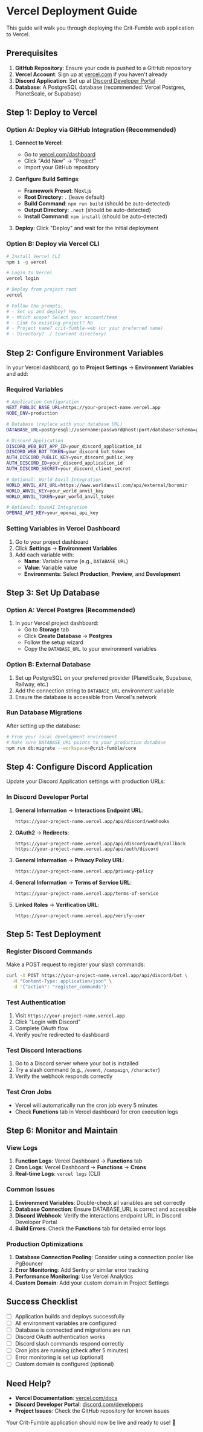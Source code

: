 # Vercel Deployment Guide

This guide will walk you through deploying the Crit-Fumble web application to Vercel.

## Prerequisites

1. **GitHub Repository**: Ensure your code is pushed to a GitHub repository
2. **Vercel Account**: Sign up at [vercel.com](https://vercel.com) if you haven't already
3. **Discord Application**: Set up at [Discord Developer Portal](https://discord.com/developers/applications)
4. **Database**: A PostgreSQL database (recommended: Vercel Postgres, PlanetScale, or Supabase)

## Step 1: Deploy to Vercel

### Option A: Deploy via GitHub Integration (Recommended)

1. **Connect to Vercel**:
   - Go to [vercel.com/dashboard](https://vercel.com/dashboard)
   - Click "Add New" → "Project"
   - Import your GitHub repository

2. **Configure Build Settings**:
   - **Framework Preset**: Next.js
   - **Root Directory**: `.` (leave default)
   - **Build Command**: `npm run build` (should be auto-detected)
   - **Output Directory**: `.next` (should be auto-detected)
   - **Install Command**: `npm install` (should be auto-detected)

3. **Deploy**: Click "Deploy" and wait for the initial deployment

### Option B: Deploy via Vercel CLI

```bash
# Install Vercel CLI
npm i -g vercel

# Login to Vercel
vercel login

# Deploy from project root
vercel

# Follow the prompts:
# - Set up and deploy? Yes
# - Which scope? Select your account/team
# - Link to existing project? No
# - Project name? crit-fumble-web (or your preferred name)
# - Directory? ./ (current directory)
```

## Step 2: Configure Environment Variables

In your Vercel dashboard, go to **Project Settings** → **Environment Variables** and add:

### Required Variables

```bash
# Application Configuration
NEXT_PUBLIC_BASE_URL=https://your-project-name.vercel.app
NODE_ENV=production

# Database (replace with your database URL)
DATABASE_URL=postgresql://username:password@host:port/database?schema=public

# Discord Application
DISCORD_WEB_BOT_APP_ID=your_discord_application_id
DISCORD_WEB_BOT_TOKEN=your_discord_bot_token
AUTH_DISCORD_PUBLIC_KEY=your_discord_public_key
AUTH_DISCORD_ID=your_discord_application_id
AUTH_DISCORD_SECRET=your_discord_client_secret

# Optional: World Anvil Integration
WORLD_ANVIL_API_URL=https://www.worldanvil.com/api/external/boromir
WORLD_ANVIL_KEY=your_world_anvil_key
WORLD_ANVIL_TOKEN=your_world_anvil_token

# Optional: OpenAI Integration  
OPENAI_API_KEY=your_openai_api_key
```

### Setting Variables in Vercel Dashboard

1. Go to your project dashboard
2. Click **Settings** → **Environment Variables**
3. Add each variable with:
   - **Name**: Variable name (e.g., `DATABASE_URL`)
   - **Value**: Variable value
   - **Environments**: Select **Production**, **Preview**, and **Development**

## Step 3: Set Up Database

### Option A: Vercel Postgres (Recommended)

1. In your Vercel project dashboard:
   - Go to **Storage** tab
   - Click **Create Database** → **Postgres**
   - Follow the setup wizard
   - Copy the `DATABASE_URL` to your environment variables

### Option B: External Database

1. Set up PostgreSQL on your preferred provider (PlanetScale, Supabase, Railway, etc.)
2. Add the connection string to `DATABASE_URL` environment variable
3. Ensure the database is accessible from Vercel's network

### Run Database Migrations

After setting up the database:

```bash
# From your local development environment
# Make sure DATABASE_URL points to your production database
npm run db:migrate --workspace=@crit-fumble/core
```

## Step 4: Configure Discord Application

Update your Discord Application settings with production URLs:

### In Discord Developer Portal

1. **General Information** → **Interactions Endpoint URL**:
   ```
   https://your-project-name.vercel.app/api/discord/webhooks
   ```

2. **OAuth2** → **Redirects**:
   ```
   https://your-project-name.vercel.app/api/discord/oauth/callback
   https://your-project-name.vercel.app/api/auth/discord
   ```

3. **General Information** → **Privacy Policy URL**:
   ```
   https://your-project-name.vercel.app/privacy-policy
   ```

4. **General Information** → **Terms of Service URL**:
   ```
   https://your-project-name.vercel.app/terms-of-service
   ```

5. **Linked Roles** → **Verification URL**:
   ```
   https://your-project-name.vercel.app/verify-user
   ```

## Step 5: Test Deployment

### Register Discord Commands

Make a POST request to register your slash commands:

```bash
curl -X POST https://your-project-name.vercel.app/api/discord/bot \
  -H "Content-Type: application/json" \
  -d '{"action": "register_commands"}'
```

### Test Authentication

1. Visit `https://your-project-name.vercel.app`
2. Click "Login with Discord"
3. Complete OAuth flow
4. Verify you're redirected to dashboard

### Test Discord Interactions

1. Go to a Discord server where your bot is installed
2. Try a slash command (e.g., `/event`, `/campaign`, `/character`)
3. Verify the webhook responds correctly

### Test Cron Jobs

- Vercel will automatically run the cron job every 5 minutes
- Check **Functions** tab in Vercel dashboard for cron execution logs

## Step 6: Monitor and Maintain

### View Logs

1. **Function Logs**: Vercel Dashboard → **Functions** tab
2. **Cron Logs**: Vercel Dashboard → **Functions** → **Crons**
3. **Real-time Logs**: `vercel logs` (CLI)

### Common Issues

1. **Environment Variables**: Double-check all variables are set correctly
2. **Database Connection**: Ensure DATABASE_URL is correct and accessible
3. **Discord Webhook**: Verify the interactions endpoint URL in Discord Developer Portal
4. **Build Errors**: Check the **Functions** tab for detailed error logs

### Production Optimizations

1. **Database Connection Pooling**: Consider using a connection pooler like PgBouncer
2. **Error Monitoring**: Add Sentry or similar error tracking
3. **Performance Monitoring**: Use Vercel Analytics
4. **Custom Domain**: Add your custom domain in Project Settings

## Success Checklist

- [ ] Application builds and deploys successfully
- [ ] All environment variables are configured
- [ ] Database is connected and migrations are run
- [ ] Discord OAuth authentication works
- [ ] Discord slash commands respond correctly
- [ ] Cron jobs are running (check after 5 minutes)
- [ ] Error monitoring is set up (optional)
- [ ] Custom domain is configured (optional)

## Need Help?

- **Vercel Documentation**: [vercel.com/docs](https://vercel.com/docs)
- **Discord Developer Portal**: [discord.com/developers](https://discord.com/developers)
- **Project Issues**: Check the GitHub repository for known issues

Your Crit-Fumble application should now be live and ready to use! 🎲